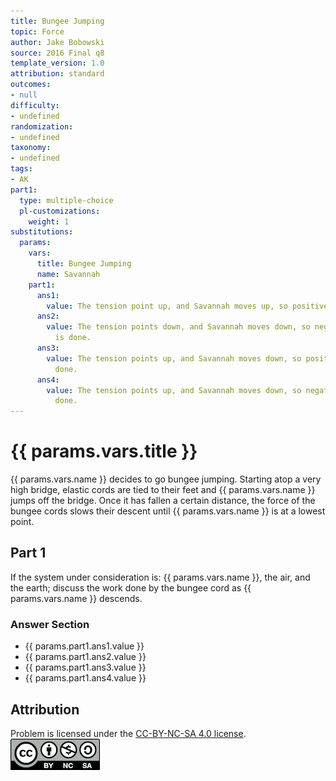 ```yaml
---
title: Bungee Jumping
topic: Force
author: Jake Bobowski
source: 2016 Final q8
template_version: 1.0
attribution: standard
outcomes:
- null
difficulty:
- undefined
randomization:
- undefined
taxonomy:
- undefined
tags:
- AK
part1:
  type: multiple-choice
  pl-customizations:
    weight: 1
substitutions:
  params:
    vars:
      title: Bungee Jumping
      name: Savannah
    part1:
      ans1:
        value: The tension point up, and Savannah moves up, so positive work is done.
      ans2:
        value: The tension points down, and Savannah moves down, so negative work
          is done.
      ans3:
        value: The tension points up, and Savannah moves down, so positive work is
          done.
      ans4:
        value: The tension points up, and Savannah moves down, so negative work is
          done.
---
```

# {{ params.vars.title }}
{{ params.vars.name }} decides to go bungee jumping. Starting atop a very high bridge, elastic cords are tied to their feet and {{ params.vars.name }} jumps off the bridge. Once it has fallen a certain distance, the force of the bungee cords slows their descent until {{ params.vars.name }} is at a lowest point.

## Part 1

If the system under consideration is: {{ params.vars.name }}, the air, and the earth; discuss the work done by the bungee cord as {{ params.vars.name }} descends.

### Answer Section

- {{ params.part1.ans1.value }}
- {{ params.part1.ans2.value }}
- {{ params.part1.ans3.value }}
- {{ params.part1.ans4.value }}

## Attribution

Problem is licensed under the [CC-BY-NC-SA 4.0 license](https://creativecommons.org/licenses/by-nc-sa/4.0/).<br> ![The Creative Commons 4.0 license requiring attribution-BY, non-commercial-NC, and share-alike-SA license.](https://raw.githubusercontent.com/firasm/bits/master/by-nc-sa.png)